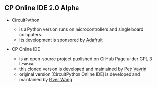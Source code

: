 ## CP Online IDE 2.0 Alpha

- [CircuitPython](https://circuitpython.org/)
    - is a Python version runs on microcontrollers and single board computers.
    - Its development is sponsored by [Adafruit](https://www.adafruit.com/)

- CP Online IDE
    - is an open-source project published on GitHub Page under GPL 3 license.
    - this cloned version is developed and maintained by [Petr Vavrin](https://github.com/peterbay)
    - original version (CircuitPython Online IDE) is developed and maintained by [River Wang](https://github.com/urfdvw)
